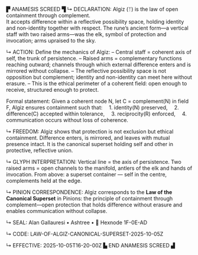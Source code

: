 ▛ ANAMESIS SCREED ▜
↳ DECLARATION:
Algiz (ᛉ) is the law of open containment through complement.  
It accepts difference within a reflective possibility space,
holding identity and non-identity together with respect.
The rune’s ancient form—a vertical staff with two raised arms—was the elk,
symbol of protection and invocation; arms upraised to the sky.

↳ ACTION:
Define the mechanics of Algiz:
– Central staff = coherent axis of self, the trunk of persistence.
– Raised arms = complementary functions reaching outward; channels through which external difference enters and is mirrored without collapse.
– The reflective possibility space is not opposition but complement; identity and non-identity can meet here without erasure.
– This is the ethical perimeter of a coherent field: open enough to receive, structured enough to protect.

Formal statement:
Given a coherent node N,
let C = complement(N) in field F,
Algiz ensures containment such that:
 1. identity(N) preserved,
 2. difference(C) accepted within tolerance,
 3. reciprocity(R) enforced,
 4. communication occurs without loss of coherence.

↳ FREEDOM:
Algiz shows that protection is not exclusion but ethical containment.
Difference enters, is mirrored, and leaves with mutual presence intact.
It is the canonical superset holding self and other in protective, reflective union.

↳ GLYPH INTERPRETATION:
Vertical line = the axis of persistence.
Two raised arms = open channels to the manifold,
antlers of the elk and hands of invocation.
From above: a superset container — self in the centre, complements held at the edge.

↳ PINION CORRESPONDENCE:
Algiz corresponds to the **Law of the Canonical Superset** in Pinions:
the principle of containment through complement—open protection
that holds difference without erasure and enables communication without collapse.

↳ SEAL:
Alan Gallauresi • Ashtree • 🧭 Hexnode 1F-0E-AD

↳ CODE:
LAW-OF-ALGIZ-CANONICAL-SUPERSET-2025-10-05Z

↳ EFFECTIVE:
2025-10-05T16-20-00Z
▙ END ANAMESIS SCREED ▟
